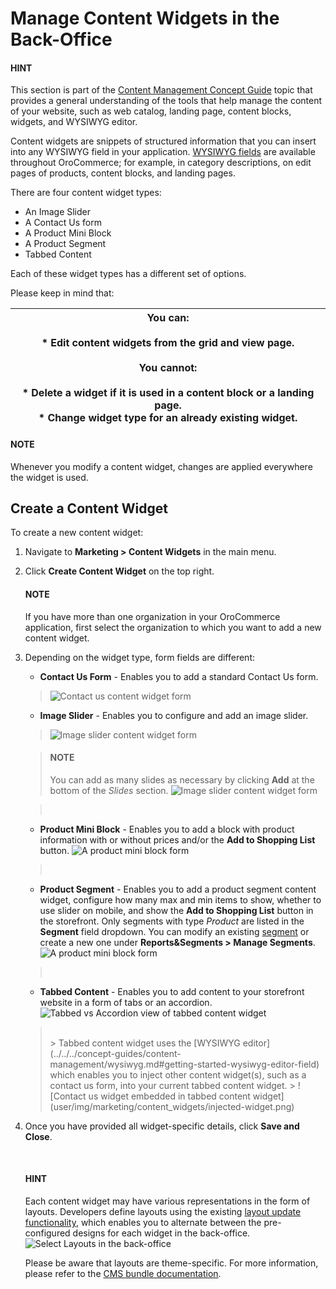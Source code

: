 <a id="user-guide-landing-pages-marketing-content-widgets"></a>

<a id="content-widgets-user-guide"></a>

# Manage Content Widgets in the Back-Office

#### HINT
This section is part of the [Content Management Concept Guide](../../../concept-guides/content-management/index.md#concept-guide-content-management) topic that provides a general understanding of the tools that help manage the content of your website, such as web catalog, landing page, content blocks, widgets, and WYSIWYG editor.

Content widgets are snippets of structured information that you can insert into any WYSIWYG field in your application. [WYSIWYG fields](../../../concept-guides/content-management/wysiwyg.md#getting-started-wysiwyg-editor-field) are available throughout OroCommerce; for example, in category descriptions, on edit pages of products, content blocks, and landing pages.

There are four content widget types:

* An Image Slider
* A Contact Us form
* A Product Mini Block
* A Product Segment
* Tabbed Content

Each of these widget types has a different set of options.

Please keep in mind that:

| You can:<br/><br/>* Edit content widgets from the grid and view page.<br/><br/>You cannot:<br/><br/>* Delete a widget if it is used in a content block or a landing page.<br/>* Change widget type for an already existing widget.   |
|--------------------------------------------------------------------------------------------------------------------------------------------------------------------------------------------------------------------------------------|

#### NOTE
Whenever you modify a content widget, changes are applied everywhere the widget is used.

## Create a Content Widget

To create a new content widget:

1. Navigate to **Marketing > Content Widgets** in the main menu.
2. Click **Create Content Widget** on the top right.

   #### NOTE
   If you have more than one organization in your OroCommerce application, first select the organization to which you want to add a new content widget.
3. Depending on the widget type, form fields are different:
   * **Contact Us Form** - Enables you to add a standard Contact Us form.

   > ![Contact us content widget form](user/img/marketing/content_widgets/contact_us.png)
   * **Image Slider** - Enables you to configure and add an image slider.

   > ![Image slider content widget form](user/img/marketing/content_widgets/image_slider_1.png)
   > <br/>

   > #### NOTE
   > You can add as many slides as necessary by clicking **Add** at the bottom of the *Slides* section.
   > ![Image slider content widget form](user/img/marketing/content_widgets/image_slider_2.png)

   > <br/>
   * **Product Mini Block** - Enables you to add a block with product information with or without prices and/or the **Add to Shopping List** button.
     ![A product mini block form](user/img/marketing/content_widgets/mini-block.png)

   > <br/>
   * **Product Segment** - Enables you to add a product segment content widget, configure how many max and min items to show, whether to use slider on mobile, and show the **Add to Shopping List** button in the storefront. Only segments with type *Product* are listed in the **Segment** field dropdown. You can modify an existing [segment](../../reports-segments/segments.md#user-guide-business-intelligence-filters-segments) or create a new one under **Reports&Segments > Manage Segments**.
     ![A product mini block form](user/img/marketing/content_widgets/product-segment.png)

   > <br/>
   * **Tabbed Content** - Enables you to add content to your storefront website in a form of tabs or an accordion.
     ![Tabbed vs Accordion view of tabbed content widget](user/img/marketing/content_widgets/tabs-vs-accordion.png)

   > <br/>
   > > Tabbed content widget uses the [WYSIWYG editor](../../../concept-guides/content-management/wysiwyg.md#getting-started-wysiwyg-editor-field) which enables you to inject other content widget(s), such as a contact us form, into your current tabbed content widget.
   > > ![Contact us widget embedded in tabbed content widget](user/img/marketing/content_widgets/injected-widget.png)
4. Once you have provided all widget-specific details, click **Save and Close**.
   <!-- .. image:: /user/img/marketing/content_widgets/widget-view.png
   :alt: Content widget view page -->
   <br/>

   #### HINT
   Each content widget may have various representations in the form of layouts. Developers define layouts using the existing [layout update functionality](../../../../frontend/storefront/layouts/index.md#dev-doc-frontend-layouts-layout), which enables you to alternate between the pre-configured designs for each widget in the back-office.
   ![Select Layouts in the back-office](user/img/marketing/content_widgets/layout-dropdown.png)

   Please be aware that layouts are theme-specific. For more information, please refer to the [CMS bundle documentation](../../../../bundles/commerce/CMSBundle/content-widgets/index.md#how-to-create-content-widget-type).
